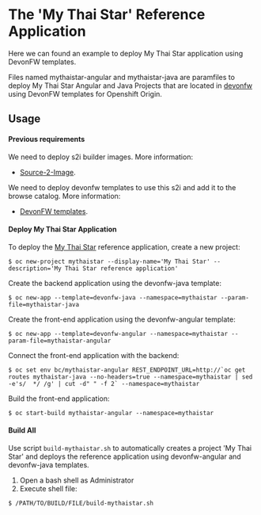 # The 'My Thai Star' Reference Application

Here we can found an example to deploy My Thai Star application using DevonFW templates.

Files named mythaistar-angular and mythaistar-java are paramfiles to deploy My Thai Star Angular and Java Projects that are located in [devonfw](https://github.com/devonfw/my-thai-star) using DevonFW templates for Openshift Origin.

## Usage

#### Previous requirements

We need to deploy s2i builder images. More information:
- [Source-2-Image](https://github.com/oasp/s2i#deploy-the-source-2-image-builder-images).

We need to deploy devonfw templates to use this s2i and add it to the browse catalog. More information:
- [DevonFW templates](./devonfw#how-to-use).

#### Deploy My Thai Star Application

To deploy the [My Thai Star](https://github.com/devonfw/my-thai-star) reference application, create a new project:

    $ oc new-project mythaistar --display-name='My Thai Star' --description='My Thai Star reference application'

Create the backend application using the devonfw-java template:

    $ oc new-app --template=devonfw-java --namespace=mythaistar --param-file=mythaistar-java

Create the front-end application using the devonfw-angular template:

    $ oc new-app --template=devonfw-angular --namespace=mythaistar --param-file=mythaistar-angular

Connect the front-end application with the backend:

    $ oc set env bc/mythaistar-angular REST_ENDPOINT_URL=http://`oc get routes mythaistar-java --no-headers=true --namespace=mythaistar | sed -e's/  */ /g' | cut -d" " -f 2` --namespace=mythaistar

Build the front-end application:

    $ oc start-build mythaistar-angular --namespace=mythaistar

#### Build All

Use script `build-mythaistar.sh` to automatically creates a project 'My Thai Star' and deploys the reference application using devonfw-angular and devonfw-java templates.

1. Open a bash shell as Administrator
2. Execute shell file: 

`$ /PATH/TO/BUILD/FILE/build-mythaistar.sh`
